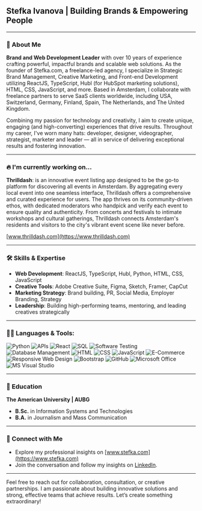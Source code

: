 
## Stefka Ivanova | Building Brands & Empowering People

---

### 🚀 About Me
**Brand and Web Development Leader** with over 10 years of experience crafting powerful, impactful brands and scalable web solutions. As the founder of Stefka.com, a freelance-led agency, I specialize in Strategic Brand Management, Creative Marketing, and Front-end Development utilizing ReactJS, TypeScript, Hubl (for HubSpot marketing solutions), HTML, CSS, JavaScript, and more. Based in Amsterdam, I collaborate with freelance partners to serve SaaS clients worldwide, including USA, Switzerland, Germany, Finland, Spain, The Netherlands, and The United Kingdom.

Combining my passion for technology and creativity, I aim to create unique, engaging (and high-converting) experiences that drive results. Throughout my career, I've worn many hats: developer, designer, videographer, strategist, marketer and leader — all in service of delivering exceptional results and fostering innovation.

---

### 🔥 I'm currently working on...
**Thrilldash**:  is an innovative event listing app designed to be the go-to platform for discovering all events in Amsterdam. By aggregating every local event into one seamless interface, Thrilldash offers a comprehensive and curated experience for users. The app thrives on its community-driven ethos, with dedicated moderators who handpick and verify each event to ensure quality and authenticity. From concerts and festivals to intimate workshops and cultural gatherings, Thrilldash connects Amsterdam's residents and visitors to the city's vibrant event scene like never before.

[www.thrilldash.com](https://www.thrilldash.com)

---

### 🛠️ Skills & Expertise
- **Web Development**: ReactJS, TypeScript, Hubl, Python, HTML, CSS, JavaScript
- **Creative Tools**: Adobe Creative Suite, Figma, Sketch, Framer, CapCut
- **Marketing Strategy**: Brand building, PR, Social Media, Employer Branding, Strategy
- **Leadership**: Building high-performing teams, mentoring, and leading creatives strategically

---

### 👩‍💻 Languages & Tools:
![Python](https://img.shields.io/badge/-Python-3776AB?style=flat&logo=python&logoColor=white)
![APIs](https://img.shields.io/badge/-APIs-00457C?style=flat&logo=api&logoColor=white)
![React](https://img.shields.io/badge/-React-61DAFB?style=flat&logo=react&logoColor=white)
![SQL](https://img.shields.io/badge/-SQL-CC2927?style=flat&logo=microsoft-sql-server&logoColor=white) 
![Software Testing](https://img.shields.io/badge/-Software%20Testing-6DB33F?style=flat&logo=checkmarx&logoColor=white)
![Database Management](https://img.shields.io/badge/-DBMS-003B57?style=flat&logo=databricks&logoColor=white) 
![HTML](https://img.shields.io/badge/-HTML-E34F26?style=flat&logo=html5&logoColor=white)
![CSS](https://img.shields.io/badge/-CSS-1572B6?style=flat&logo=css3&logoColor=white) 
![JavaScript](https://img.shields.io/badge/-JavaScript-F7DF1E?style=flat&logo=javascript&logoColor=white)
![E-Commerce](https://img.shields.io/badge/-E--Commerce-00A99D?style=flat&logo=shopify&logoColor=white)
![Responsive Web Design](https://img.shields.io/badge/-Responsive%20Web%20Design-1572B6?style=flat&logo=css3&logoColor=white)
![Bootstrap](https://img.shields.io/badge/-Bootstrap-563D7C?style=flat&logo=bootstrap&logoColor=white)
![GitHub](https://img.shields.io/badge/-GitHub-181717?style=flat&logo=github&logoColor=white)
![Microsoft Office](https://img.shields.io/badge/-Microsoft%20Office-D83B01?style=flat&logo=microsoft-office&logoColor=white)
![MS Visual Studio](https://img.shields.io/badge/-MS%20Visual%20Studio-5C2D91?style=flat&logo=visual-studio&logoColor=white)

---

### 🌱 Education
**The American University | AUBG**  
- **B.Sc.** in Information Systems and Technologies  
- **B.A.** in Journalism and Mass Communication

---

### 🔗 Connect with Me
- Explore my professional insights on [www.stefka.com](https://www.stefka.com)
- Join the conversation and follow my insights on [LinkedIn](https://www.linkedin.com/in/excitement/).

--- 

Feel free to reach out for collaboration, consultation, or creative partnerships. I am passionate about building innovative solutions and strong, effective teams that achieve results. Let’s create something extraordinary!
